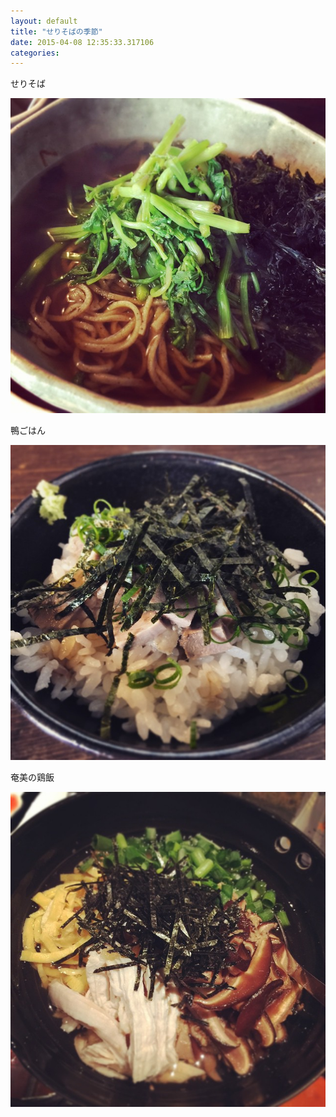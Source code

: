 ```yaml
---
layout: default
title: "せりそばの季節"
date: 2015-04-08 12:35:33.317106
categories: 
---
```


せりそば

![せりそば](/assets/images/201504/11137827_827560910657367_1865060431_n.jpg)

鴨ごはん

![鴨ごはん](/assets/images/201504/11055483_647341515396231_1573687565_n.jpg)

奄美の鶏飯

![奄美の鶏飯](/assets/images/201504/11078661_1596140797294162_1264766507_n.jpg)


